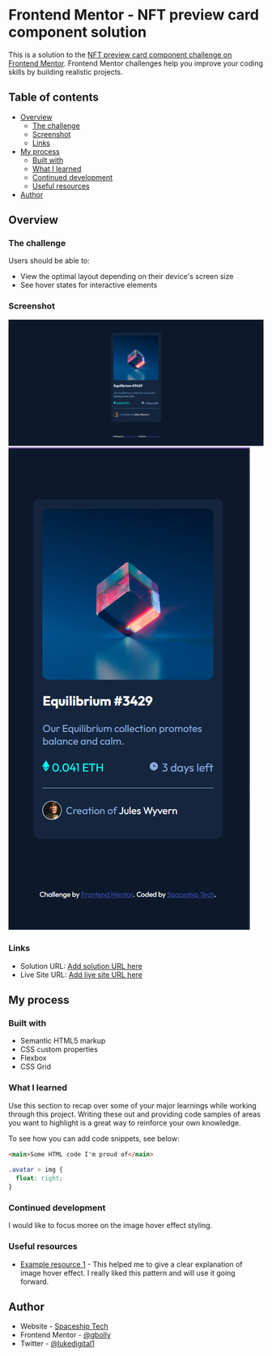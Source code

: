 # Frontend Mentor - NFT preview card component solution

This is a solution to the [NFT preview card component challenge on Frontend Mentor](https://www.frontendmentor.io/challenges/nft-preview-card-component-SbdUL_w0U). Frontend Mentor challenges help you improve your coding skills by building realistic projects. 

## Table of contents

- [Overview](#overview)
  - [The challenge](#the-challenge)
  - [Screenshot](#screenshot)
  - [Links](#links)
- [My process](#my-process)
  - [Built with](#built-with)
  - [What I learned](#what-i-learned)
  - [Continued development](#continued-development)
  - [Useful resources](#useful-resources)
- [Author](#author)


## Overview

### The challenge

Users should be able to:

- View the optimal layout depending on their device's screen size
- See hover states for interactive elements

### Screenshot

![](./design/mydesktop.png)
![](./design/mymobile.png)



### Links

- Solution URL: [Add solution URL here](https://your-solution-url.com)
- Live Site URL: [Add live site URL here](https://your-live-site-url.com)

## My process

### Built with

- Semantic HTML5 markup
- CSS custom properties
- Flexbox
- CSS Grid


### What I learned

Use this section to recap over some of your major learnings while working through this project. Writing these out and providing code samples of areas you want to highlight is a great way to reinforce your own knowledge.

To see how you can add code snippets, see below:

```html
<main>Some HTML code I'm proud of</main>
```
```css
.avatar > img {
  float: right;
}
```



### Continued development

I would like to focus moree on the image hover effect styling.



### Useful resources

- [Example resource 1](https://www.w3schools.com) - This helped me to give a clear explanation of image hover effect. I really liked this pattern and will use it going forward.




## Author

- Website - [Spaceship Tech](https://www.your-site.com)
- Frontend Mentor - [@gbolly](https://www.frontendmentor.io/profile/gbolly)
- Twitter - [@lukedigital1](https://www.twitter.com/lukedigital1)

